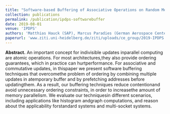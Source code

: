 ```yaml
---
title: "Software-based Buffering of Associative Operations on Random Memory Addresses"
collection: publications
permalink: /publication/ipdps-softwarebuffer
date: 2019-08-01
venue: 'IPDPS'
authors: 'Matthias Hauck (SAP), Marcus Paradies (German Aerospace Center), Holger Fröning (University of Heidelberg)'
paperurl: 'www.ziti.uni-heidelberg.de/ziti/uploads/ce_group/2019-IPDPS.pdf'
---
```


**Abstract.** An important concept for indivisible updates inparallel computing are atomic operations. For most architectures,they also provide ordering guarantees, which in practice can hurtperformance. For associative and commutative updates, in thispaper we present software buffering techniques that overcomethe problem of ordering by combining multiple updates in atemporary buffer and by prefetching addresses before updatingthem. As a result, our buffering techniques reduce contentionand avoid unnecessary ordering constraints, in order to increasethe amount of memory parallelism. We evaluate our techniquesin different scenarios, including applications like histogram andgraph computations, and reason about the applicability forstandard systems and multi-socket systems.
